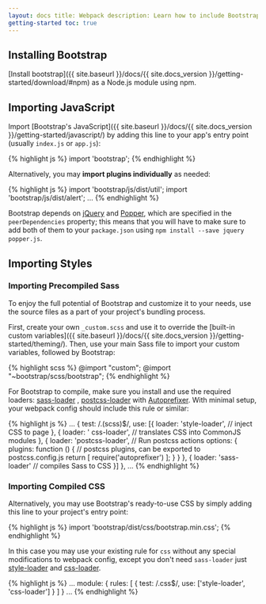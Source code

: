 ```yaml
---
layout: docs title: Webpack description: Learn how to include Bootstrap in your project using Webpack. group:
getting-started toc: true
---
```


## Installing Bootstrap

[Install bootstrap]({{ site.baseurl }}/docs/{{ site.docs_version }}/getting-started/download/#npm) as a Node.js module
using npm.

## Importing JavaScript

Import [Bootstrap's JavaScript]({{ site.baseurl }}/docs/{{ site.docs_version }}/getting-started/javascript/) by adding
this line to your app's entry point (usually `index.js` or `app.js`):

{% highlight js %} import 'bootstrap'; {% endhighlight %}

Alternatively, you may **import plugins individually** as needed:

{% highlight js %} import 'bootstrap/js/dist/util'; import 'bootstrap/js/dist/alert'; ... {% endhighlight %}

Bootstrap depends on [jQuery](https://jquery.com/) and [Popper](https://popper.js.org/), which are specified in
the `peerDependencies` property; this means that you will have to make sure to add both of them to your `package.json`
using `npm install --save jquery popper.js`.

## Importing Styles

### Importing Precompiled Sass

To enjoy the full potential of Bootstrap and customize it to your needs, use the source files as a part of your
project's bundling process.

First, create your own `_custom.scss` and use it to override the [built-in custom variables]({{ site.baseurl }}/docs/{{
site.docs_version }}/getting-started/theming/). Then, use your main Sass file to import your custom variables, followed
by Bootstrap:

{% highlight scss %} @import "custom"; @import "~bootstrap/scss/bootstrap"; {% endhighlight %}

For Bootstrap to compile, make sure you install and use the required
loaders: [sass-loader](https://github.com/webpack-contrib/sass-loader)
, [postcss-loader](https://github.com/postcss/postcss-loader)
with [Autoprefixer](https://github.com/postcss/autoprefixer#webpack). With minimal setup, your webpack config should
include this rule or similar:

{% highlight js %} ... { test: /\.(scss)$/, use: [{ loader: 'style-loader', // inject CSS to page }, { loader: '
css-loader', // translates CSS into CommonJS modules }, { loader: 'postcss-loader', // Run postcss actions options: {
plugins: function () { // postcss plugins, can be exported to postcss.config.js return [
require('autoprefixer')
]; } } }, { loader: 'sass-loader' // compiles Sass to CSS }]
}, ... {% endhighlight %}

### Importing Compiled CSS

Alternatively, you may use Bootstrap's ready-to-use CSS by simply adding this line to your project's entry point:

{% highlight js %} import 'bootstrap/dist/css/bootstrap.min.css'; {% endhighlight %}

In this case you may use your existing rule for `css` without any special modifications to webpack config, except you
don't need `sass-loader` just [style-loader](https://github.com/webpack-contrib/style-loader)
and [css-loader](https://github.com/webpack-contrib/css-loader).

{% highlight js %} ... module: { rules: [
{ test: /\.css$/, use: ['style-loader', 'css-loader']
}
]
} ... {% endhighlight %}
